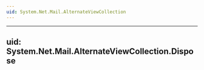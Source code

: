 ```yaml
---
uid: System.Net.Mail.AlternateViewCollection
---
```


---
uid: System.Net.Mail.AlternateViewCollection.Dispose
---
